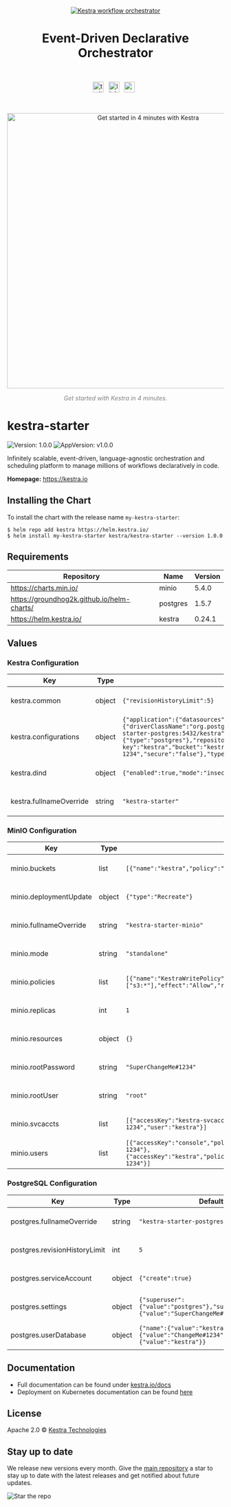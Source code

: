 <p align="center">
  <a href="https://www.kestra.io">
    <img src="https://kestra.io/banner.png"  alt="Kestra workflow orchestrator" />
  </a>
</p>

<h1 align="center" style="border-bottom: none">
    Event-Driven Declarative Orchestrator
</h1>

<br />

<p align="center">
    <a href="https://twitter.com/kestra_io"><img height="25" src="https://kestra.io/twitter.svg" alt="twitter" /></a> &nbsp;
    <a href="https://www.linkedin.com/company/kestra/"><img height="25" src="https://kestra.io/linkedin.svg" alt="linkedin" /></a> &nbsp;
<a href="https://www.youtube.com/@kestra-io"><img height="25" src="https://kestra.io/youtube.svg" alt="youtube" /></a> &nbsp;
</p>

<br />
<p align="center">
    <a href="https://go.kestra.io/video/product-overview" target="_blank">
        <img src="https://kestra.io/startvideo.png" alt="Get started in 4 minutes with Kestra" width="640px" />
    </a>
</p>
<p align="center" style="color:grey;"><i>Get started with Kestra in 4 minutes.</i></p>

# kestra-starter

![Version: 1.0.0](https://img.shields.io/badge/Version-1.0.0-informational?style=flat-square) ![AppVersion: v1.0.0](https://img.shields.io/badge/AppVersion-v1.0.0-informational?style=flat-square)

Infinitely scalable, event-driven, language-agnostic orchestration and scheduling platform to manage millions of workflows declaratively in code.

**Homepage:** <https://kestra.io>

## Installing the Chart

To install the chart with the release name `my-kestra-starter`:

```console
$ helm repo add kestra https://helm.kestra.io/
$ helm install my-kestra-starter kestra/kestra-starter --version 1.0.0
```

## Requirements

| Repository | Name | Version |
|------------|------|---------|
| https://charts.min.io/ | minio | 5.4.0 |
| https://groundhog2k.github.io/helm-charts/ | postgres | 1.5.7 |
| https://helm.kestra.io/ | kestra | 0.24.1 |

## Values

### Kestra Configuration

| Key | Type | Default | Description |
|-----|------|---------|-------------|
| kestra.common | object | `{"revisionHistoryLimit":5}` | see https://artifacthub.io/packages/helm/kestra/kestra for all available configurations |
| kestra.configurations | object | `{"application":{"datasources":{"postgres":{"driverClassName":"org.postgresql.Driver","password":"ChangeMe#1234","url":"jdbc:postgresql://kestra-starter-postgres:5432/kestra","username":"kestra"}},"kestra":{"queue":{"type":"postgres"},"repository":{"type":"postgres"},"storage":{"minio":{"access-key":"kestra","bucket":"kestra","endpoint":"kestra-starter-minio","port":"9000","secret-key":"kestra-1234","secure":"false"},"type":"minio"},"tutorialFlows":{"enabled":true}}}}` | see https://artifacthub.io/packages/helm/kestra/kestra for all available configurations |
| kestra.dind | object | `{"enabled":true,"mode":"insecure"}` | see https://artifacthub.io/packages/helm/kestra/kestra for all available configurations |
| kestra.fullnameOverride | string | `"kestra-starter"` | see https://artifacthub.io/packages/helm/kestra/kestra for all available configurations |

### MinIO Configuration

| Key | Type | Default | Description |
|-----|------|---------|-------------|
| minio.buckets | list | `[{"name":"kestra","policy":"public"}]` | see https://artifacthub.io/packages/helm/minio-official/minio for all available configurations |
| minio.deploymentUpdate | object | `{"type":"Recreate"}` | see https://artifacthub.io/packages/helm/minio-official/minio for all available configurations |
| minio.fullnameOverride | string | `"kestra-starter-minio"` | see https://artifacthub.io/packages/helm/minio-official/minio for all available configurations |
| minio.mode | string | `"standalone"` | see https://artifacthub.io/packages/helm/minio-official/minio for all available configurations |
| minio.policies | list | `[{"name":"KestraWritePolicy","statements":[{"actions":["s3:*"],"effect":"Allow","resources":["arn:aws:s3:::kestra/*"]}]}]` | see https://artifacthub.io/packages/helm/minio-official/minio for all available configurations |
| minio.replicas | int | `1` | see https://artifacthub.io/packages/helm/minio-official/minio for all available configurations |
| minio.resources | object | `{}` | see https://artifacthub.io/packages/helm/minio-official/minio for all available configurations |
| minio.rootPassword | string | `"SuperChangeMe#1234"` | see https://artifacthub.io/packages/helm/minio-official/minio for all available configurations |
| minio.rootUser | string | `"root"` | see https://artifacthub.io/packages/helm/minio-official/minio for all available configurations |
| minio.svcaccts | list | `[{"accessKey":"kestra-svcacct","secretKey":"kestra-svcacct-1234","user":"kestra"}]` | see https://artifacthub.io/packages/helm/minio-official/minio for all available configurations |
| minio.users | list | `[{"accessKey":"console","policy":"consoleAdmin","secretKey":"console-1234"},{"accessKey":"kestra","policy":"KestraWritePolicy","secretKey":"kestra-1234"}]` | see https://artifacthub.io/packages/helm/minio-official/minio for all available configurations |

### PostgreSQL Configuration

| Key | Type | Default | Description |
|-----|------|---------|-------------|
| postgres.fullnameOverride | string | `"kestra-starter-postgres"` | see https://artifacthub.io/packages/helm/groundhog2k/postgres for all available configurations |
| postgres.revisionHistoryLimit | int | `5` | see https://artifacthub.io/packages/helm/groundhog2k/postgres for all available configurations |
| postgres.serviceAccount | object | `{"create":true}` | see https://artifacthub.io/packages/helm/groundhog2k/postgres for all available configurations |
| postgres.settings | object | `{"superuser":{"value":"postgres"},"superuserPassword":{"value":"SuperChangeMe#1234"}}` | see https://artifacthub.io/packages/helm/groundhog2k/postgres for all available configurations |
| postgres.userDatabase | object | `{"name":{"value":"kestra"},"password":{"value":"ChangeMe#1234"},"user":{"value":"kestra"}}` | see https://artifacthub.io/packages/helm/groundhog2k/postgres for all available configurations |

## Documentation
* Full documentation can be found under [kestra.io/docs](https://kestra.io/docs)
* Deployment on Kubernetes documentation can be found [here](https://kestra.io/docs/installation/kubernetes)

## License
Apache 2.0 © [Kestra Technologies](https://kestra.io)

## Stay up to date

We release new versions every month. Give the [main repository](https://github.com/kestra-io/kestra) a star to stay up to date with the latest releases and get notified about future updates.

![Star the repo](https://kestra.io/star.gif)
